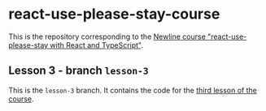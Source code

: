 # react-use-please-stay-course

This is the repository corresponding to the [Newline course "react-use-please-stay with React and TypeScript"](https://www.newline.co/courses/react-use-please-stay-with-react-and-typescript/welcome).

## Lesson 3 - branch `lesson-3`

This is the `lesson-3` branch. It contains the code for the [third lesson of the course](https://www.newline.co/courses/react-use-please-stay-with-react-and-typescript/scaffold-a-react-hook-library-with-npm-init).